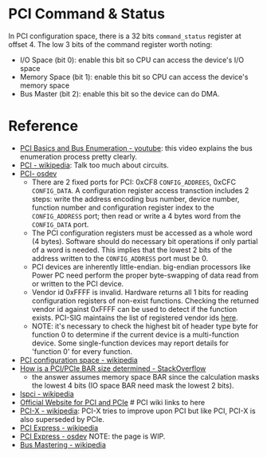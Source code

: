 # PCI Command & Status
In PCI configuration space, there is a 32 bits `command_status` register at offset 4. The low 3 bits of the command register worth noting:

- I/O Space (bit 0): enable this bit so CPU can access the device's I/O space
- Memory Space (bit 1): enable this bit so CPU can access the device's memory space
- Bus Master (bit 2): enable this bit so the device can do DMA.

# Reference
- [PCI Basics and Bus Enumeration - youtube](https://www.youtube.com/watch?v=qhIHu8mFrdg): this video explains the bus enumeration process pretty clearly.
- [PCI - wikipedia](https://en.wikipedia.org/wiki/Peripheral_Component_Interconnect): Talk too much about circuits.
- [PCI- osdev](https://wiki.osdev.org/PCI)
  - There are 2 fixed ports for PCI: 0xCF8 `CONFIG_ADDREES`, 0xCFC `CONFIG_DATA`. A configuration register access transction includes 2 steps: write the address encoding bus number, device number, function number and configuration register index to the `CONFIG_ADDRESS` port; then read or write a 4 bytes word from the `CONFIG_DATA` port.
  - The PCI configuration registers must be accessed as a whole word (4 bytes). Software should do necessary bit operations if only partial of a word is needed. This implies that the lowest 2 bits of the address written to the `CONFIG_ADDRESS` port must be 0.
  - PCI devices are inherently little-endian. big-endian processors like Power PC need perform the proper byte-swapping of data read from or written to the PCI device.
  - Vendor id 0xFFFF is invalid. Hardware returns all 1 bits for reading configuration registers of non-exist functions. Checking the returned vendor id against 0xFFFF can be used to detect if the function exists. PCI-SIG maintains the list of registered vendor ids [here](https://pcisig.com/membership/member-companies).
  - NOTE: it's necessary to check the highest bit of header type byte for function 0 to determine if the current device is a multi-function device. Some single-function devices may report details for 'function 0' for every function.
- [PCI configuration space - wikipedia](https://en.wikipedia.org/wiki/PCI_configuration_space)
- [How is a PCI/PCIe BAR size determined - StackOverflow](https://stackoverflow.com/questions/19006632/how-is-a-pci-pcie-bar-size-determined)
  - the answer assumes memory space BAR since the calculation masks the lowest 4 bits (IO space BAR need mask the lowest 2 bits).
- [lspci - wikipedia](https://en.wikipedia.org/wiki/Lspci)
- [Official Website for PCI and PCIe](https://pcisig.com/) # PCI wiki links to here
- [PCI-X - wikipedia](https://en.wikipedia.org/wiki/PCI-X): PCI-X tries to improve upon PCI but like PCI, PCI-X is also superseded by PCIe.
- [PCI Express - wikipedia](https://en.wikipedia.org/wiki/PCI_Express)
- [PCI Express - osdev](https://wiki.osdev.org/PCI_Express) NOTE: the page is WIP.
- [Bus Mastering - wikipedia](https://en.wikipedia.org/wiki/Bus_mastering)

